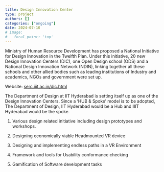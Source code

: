 ```yaml
---
title: Design Innovation Center
type: project
authors: []
categories: ["ongoing"]
date: 2024-07-10
# image:
#   focal_point: 'top'
---
```


Ministry of Human Resource Development has proposed a National Initiative for Design Innovation in the Twelfth Plan. Under this initiative, 20 new Design Innovation Centers (DIC), one Open Design school (ODS) and a National Design Innovation Network (NDIN), linking together all these schools and other allied bodies such as leading institutions of Industry and academics, NGOs and government were set up.

Website: [serc.iiit.ac.in/dic.html](https://serc.iiit.ac.in/dic.html)

<!--more-->

The Department of Design at IIT Hyderabad is setting itself up as one of the Design Innovation Centers. Since a ‘HUB & Spoke’ model is to be adopted, The Department of Design, IIT Hyderabad would be a Hub and IIIT Hyderabad would be the spoke.

1. Various design related initiative including design prototypes and workshops.

2. Designing economically viable Headmounted VR device

3. Designing and implementing endless paths in a VR Environment

4. Framework and tools for Usability conformance checking

5. Gamification of Software development tasks
